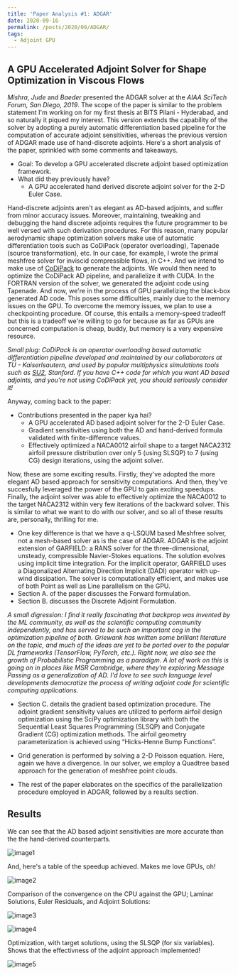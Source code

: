 ```yaml
---
title: 'Paper Analysis #1: ADGAR'
date: 2020-09-16
permalink: /posts/2020/09/ADGAR/
tags:
  - Adjoint GPU
---
```


## A GPU Accelerated Adjoint Solver for Shape Optimization in Viscous Flows

_Mishra_, _Jude_ and _Baeder_ presented the ADGAR solver at the _AIAA SciTech Forum, San Diego, 2019_. The scope of the paper is similar to the problem statement I'm working on for my first thesis at BITS Pilani - Hyderabad, and so naturally it piqued my interest. This version extends the capability of the solver by adopting a purely automatic differentiation based pipeline for the computation of accurate adjoint sensitivities, whereas the previous version of ADGAR made use of hand-discrete adjoints. Here's a short analysis of the paper, sprinkled with some comments and takeaways.

- Goal: To develop a GPU accelerated discrete adjoint based optimization framework.
- What did they previously have? 
    - A GPU accelerated hand derived discrete adjoint solver for the 2-D Euler Case.

Hand-discrete adjoints aren't as elegant as AD-based adjoints, and suffer from minor accuracy issues. Moreover, maintaining, tweaking and debugging the hand discrete adjoints requires the future programmer to be well versed with such derivation procedures. For this reason, many popular aerodynamic shape optimization solvers make use of automatic differentiation tools such as CoDiPack (operator overloading), Tapenade (source transformation), etc. In our case, for example, I wrote the primal meshfree solver for inviscid compressible flows, in C++. And we intend to make use of [CoDiPack](https://www.scicomp.uni-kl.de/software/codi/) to generate the adjoints. We would then need to optimize the CoDiPack AD pipeline, and parallelize it with CUDA. In the FORTRAN version of the solver, we generated the adjoint code using Tapenade. And now, we're in the process of GPU parallelizing the black-box generated AD code. This poses some difficulties, mainly due to the memory issues on the GPU. To overcome the memory issues, we plan to use a checkpointing procedure. Of course, this entails a memory-speed tradeoff but this is a tradeoff we're willing to go for because as far as GPUs are concerned computation is cheap, buddy, but memory is a very expensive resource.

_Small plug: CoDiPack is an operator overloading based automatic differentiation pipeline developed and maintained by our collaborators at TU - Kaiserlsautern, and used by popular multiphysics simulations tools such as [SU2](https://su2code.github.io/), Stanford. If you have C++ code for which you want AD based adjoints, and you're not using CoDiPack yet, you should seriously consider it!_

 Anyway, coming back to the paper:

- Contributions presented in the paper kya hai?
    - A GPU accelerated AD based adjoint solver for the 2-D Euler Case.
    - Gradient sensitivities using both the AD and hand-derived formula validated with finite-difference values.
    - Effectively optimized a NACA0012 airfoil shape to a target NACA2312 airfoil pressure distribution over only 5 (using SLSQP) to 7 (using CG) design iterations, using the adjoint solver.

Now, these are some exciting results. Firstly, they've adopted the more elegant AD based approach for sensitivity computations. And then, they've succesfully leveraged the power of the GPU to gain exciting speedups. Finally, the adjoint solver was able to effectively optimize the NACA0012 to the target NACA2312 within very few iterations of the backward solver. This is similar to what we want to do with our solver, and so all of these results are, personally, thrilling for me.

- One key difference is that we have a q-LSQUM based Meshfree solver, not a mesh-based solver as is the case of ADGAR. ADGAR is the adjoint extension of GARFIELD: a RANS solver for the three-dimensional, unsteady, compressible Navier-Stokes equations.  The solution evolves using implicit time integration. For the implicit operator, GARFIELD uses a Diagonalized Alternating Direction Implicit (DADI) operator with up-wind dissipation. The solver is computationally efficient, and makes use of both Point as well as Line parallelism on the GPU. 
- Section A. of the paper discusses the Forward formulation. 
- Section B. discusses the Discrete Adjoint Formulation.

_A small digression: I find it really fascinating that backprop was invented by the ML community, as well as the scientific computing community independently, and has served to be such an important cog in the optimization pipeline of both. Griewank has written some brilliant literature on the topic, and much of the ideas are yet to be ported over to the popular DL frameworks (TensorFlow, PyTorch, etc.). Right now, we also see the growth of Probabilistic Programming as a paradigm. A lot of work on this is going on in places like MSR Cambridge, where they're exploring Message Passing as a generalization of AD. I'd love to see such language level developments democratize the process of writing adjoint code for scientific computing applications._

- Section C. details the gradient based optimization procedure. The adjoint gradient sensitivity values are utilized to perform airfoil design optimization using the SciPy optimization library with both the Sequential Least Squares Programming (SLSQP) and Conjugate Gradient (CG) optimization methods. The airfoil geometry parameterization is achieved using “Hicks-Henne Bump Functions”.

- Grid generation is performed by solving a 2-D Poisson equation. Here, again we have a divergence. In our solver, we employ a Quadtree based approach for the generation of meshfree point clouds. 

- The rest of the paper elaborates on the specifics of the parallelization procedure employed in ADGAR, followed by a results section.

## Results

We can see that the AD based adjoint sensitivities are more accurate than the the hand-derived counterparts.

![image1](https://github.com/Harivallabha/harivallabha.github.io/tree/master/images/sens.png)

And, here's a table of the speedup achieved. Makes me love GPUs, oh!

![image2](https://github.com/Harivallabha/harivallabha.github.io/tree/master/images/speedup.png)

Comparison of the convergence on the CPU against the GPU; Laminar Solutions, Euler Residuals, and Adjoint Solutions:

![image3](https://github.com/Harivallabha/harivallabha.github.io/tree/master/images/gpu-prim.png)

![image4](https://github.com/Harivallabha/harivallabha.github.io/tree/master/images/adj.png)

Optimization, with target solutions, using the SLSQP (for six variables). Shows that the effectivness of the adjoint approach implemented!

![image5](https://github.com/Harivallabha/harivallabha.github.io/tree/master/images/adjoint-final.png)